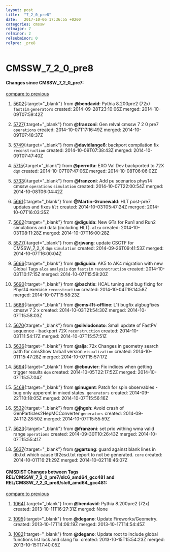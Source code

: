 ```yaml
---
layout: post
title:  "7_2_0_pre8"
date:   2017-10-06 17:36:55 +0200
categories: cmssw
relmajor: 7
relminor: 2
relsubminor: 0
relpre: _pre8
---
```


# CMSSW_7_2_0_pre8
#### Changes since CMSSW_7_2_0_pre7:

[compare to previous](https://github.com/cms-sw/cmssw/compare/CMSSW_7_2_0_pre7...CMSSW_7_2_0_pre8)



1. [5602](http://github.com/cms-sw/cmssw/pull/5602){:target="_blank"}  from **@bendavid**: Pythia 8.200pre2 (72x) `fastsim`  `generators`  created: 2014-09-28T23:10:06Z merged: 2014-10-09T07:59:42Z

1. [5727](http://github.com/cms-sw/cmssw/pull/5727){:target="_blank"}  from **@franzoni**: Gen relval cmssw 7 2 0 pre7 `operations`  created: 2014-10-07T17:16:49Z merged: 2014-10-09T07:48:37Z

1. [5749](http://github.com/cms-sw/cmssw/pull/5749){:target="_blank"}  from **@davidlange6**: backport compilation fix `reconstruction`  created: 2014-10-09T07:38:43Z merged: 2014-10-09T07:47:40Z

1. [5715](http://github.com/cms-sw/cmssw/pull/5715){:target="_blank"}  from **@perrotta**: EXO Val Dev backported to 72X `dqm`  created: 2014-10-07T07:47:06Z merged: 2014-10-08T06:06:02Z

1. [5733](http://github.com/cms-sw/cmssw/pull/5733){:target="_blank"}  from **@franzoni**: Add pu scenarios phys14 cmssw `operations`  `simulation`  created: 2014-10-07T22:00:54Z merged: 2014-10-08T06:04:42Z

1. [5661](http://github.com/cms-sw/cmssw/pull/5661){:target="_blank"}  from **@Martin-Grunewald**: HLT post-pre7 updates and fixes `hlt`  created: 2014-10-03T05:47:24Z merged: 2014-10-07T16:03:35Z

1. [5662](http://github.com/cms-sw/cmssw/pull/5662){:target="_blank"}  from **@diguida**: New GTs for Run1 and Run2 simulations and data (including HLT). `alca`  created: 2014-10-03T08:11:28Z merged: 2014-10-07T16:00:28Z

1. [5577](http://github.com/cms-sw/cmssw/pull/5577){:target="_blank"}  from **@rjwang**: update CSCTF for CMSSW_7_2_X `dqm`  `simulation`  created: 2014-09-26T09:41:53Z merged: 2014-10-07T16:00:04Z

1. [5666](http://github.com/cms-sw/cmssw/pull/5666){:target="_blank"}  from **@diguida**: AK5 to AK4 migration with new Global Tags `alca`  `analysis`  `dqm`  `fastsim`  `reconstruction`  created: 2014-10-03T10:17:15Z merged: 2014-10-07T15:59:20Z

1. [5690](http://github.com/cms-sw/cmssw/pull/5690){:target="_blank"}  from **@bachtis**: HCAL tuning and bug fixing for Phys14 exercise `reconstruction`  created: 2014-10-04T19:14:58Z merged: 2014-10-07T15:58:23Z

1. [5686](http://github.com/cms-sw/cmssw/pull/5686){:target="_blank"}  from **@cms-l1t-offline**: L1t bugfix algbugfixes cmssw 7 2 x created: 2014-10-03T21:54:30Z merged: 2014-10-07T15:58:03Z

1. [5670](http://github.com/cms-sw/cmssw/pull/5670){:target="_blank"}  from **@silviodonato**:  Small update of FastPV sequence - backport 72X `reconstruction`  created: 2014-10-03T11:54:17Z merged: 2014-10-07T15:57:51Z

1. [5636](http://github.com/cms-sw/cmssw/pull/5636){:target="_blank"}  from **@alja**: 72x Changes in geometry search path for cmsShow tarball version  `visualization`  created: 2014-10-01T15:47:28Z merged: 2014-10-07T15:57:17Z

1. [5694](http://github.com/cms-sw/cmssw/pull/5694){:target="_blank"}  from **@ebouvier**: Fix indices when getting trigger results `dqm`  created: 2014-10-05T22:17:52Z merged: 2014-10-07T15:57:04Z

1. [5468](http://github.com/cms-sw/cmssw/pull/5468){:target="_blank"}  from **@inugent**: Patch for spin observables - bug only apperent in mixed states. `generators`  created: 2014-09-22T10:18:05Z merged: 2014-10-07T15:56:16Z

1. [5532](http://github.com/cms-sw/cmssw/pull/5532){:target="_blank"}  from **@jhgoh**: Avoid crash of GenParticles2HepMCConverter `generators`  created: 2014-09-24T12:28:50Z merged: 2014-10-07T15:55:59Z

1. [5623](http://github.com/cms-sw/cmssw/pull/5623){:target="_blank"}  from **@franzoni**: set prio withing wma valid range `operations`  created: 2014-09-30T10:26:43Z merged: 2014-10-07T15:55:41Z

1. [5637](http://github.com/cms-sw/cmssw/pull/5637){:target="_blank"}  from **@gartung**: guard against blank lines in db.txt which cause tlf2esd.txt report to not be generated. `core`  created: 2014-10-01T16:21:29Z merged: 2014-10-02T18:46:07Z

#### CMSDIST Changes between Tags REL/CMSSW_7_2_0_pre7/slc6_amd64_gcc481 and REL/CMSSW_7_2_0_pre8/slc6_amd64_gcc481:

[compare to previous](https://github.com/cms-sw/cmsdist/compare/REL/CMSSW_7_2_0_pre7/slc6_amd64_gcc481...REL/CMSSW_7_2_0_pre8/slc6_amd64_gcc481)



1. [1064](http://github.com/cms-sw/cmssw/pull/1064){:target="_blank"}  from **@bendavid**: Pythia 8.200pre2 (72x) created: 2013-10-11T16:27:31Z merged: None

1. [1095](http://github.com/cms-sw/cmssw/pull/1095){:target="_blank"}  from **@degano**: Update Fireworks/Geometry. created: 2013-10-17T14:06:19Z merged: 2013-10-17T14:54:45Z

1. [1082](http://github.com/cms-sw/cmssw/pull/1082){:target="_blank"}  from **@degano**: Update root to include global functions list lock and clang fix. created: 2013-10-15T15:54:23Z merged: 2013-10-15T17:40:05Z
